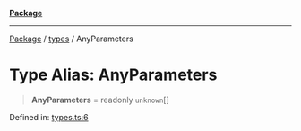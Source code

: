 [**Package**](../../README.md)

***

[Package](../../modules.md) / [types](../README.md) / AnyParameters

# Type Alias: AnyParameters

> **AnyParameters** = readonly `unknown`[]

Defined in: [types.ts:6](https://github.com/AlexXanderGrib/monads-io/blob/88cc2f22cfbd8717d7e52da6913dd270216344b1/src/types.ts#L6)
